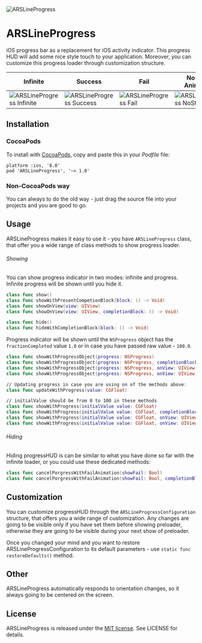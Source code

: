 ![ARSLineProgress](http://git.arsenkin.com/ARSLineProgress/ARSLineProgress.png)

# ARSLineProgress
iOS progress bar as a replacement for iOS activity indicator. This progress HUD will add some nice style touch to your application. Moreover, you can customize this progress loader through customization structure.

|                Infinite               |               Success               |              Fail             |          No State Animation      |
| ------------------------------------- | ----------------------------------- | ----------------------------- | -------------------------------- |
| ![ARSLineProgress Infinite][Infinite] | ![ARSLineProgress Success][Success] | ![ARSLineProgress Fail][Fail] | ![ARSLineProgress NoState][NoState] |

[Infinite]: http://git.arsenkin.com/ARSLineProgress/ARSLineProgress_infinite.gif
[Success]: http://git.arsenkin.com/ARSLineProgress/ARSLineProgress_progress_with_success.gif
[Fail]: http://git.arsenkin.com/ARSLineProgress/ARSLineProgress_progress_with_fail.gif
[NoState]: http://git.arsenkin.com/ARSLineProgress/ARSLineProgress_without_final_animation.gif

## Installation

### CocoaPods
To install with [CocoaPods](http://cocoapods.org/), copy and paste this in your *Podfile* file:

    platform :ios, '8.0'
    pod 'ARSLineProgress', '~> 1.0'

### Non-CocoaPods way
You can always to do the old way - just drag the source file into your projects and you are good to go.

## Usage
ARSLineProgress makes it easy to use it - you have `ARSLineProgress` class, that offer you a wide range of class methods to show progress loader.

###### Showing
You can show progress indicator in two modes: infinite and progress.
Infinite progress will be shown until you hide it.
``` Swift
class func show()
class func showWithPresentCompetionBlock(block: () -> Void)
class func showOnView(view: UIView)
class func showOnView(view: UIView, completionBlock: () -> Void)

class func hide()
class func hideWithCompletionBlock(block: () -> Void)
```

Progress indicator will be shown until the `NSProgress` object has the `fractionCompleted` value `1.0` or in case you have passed raw value - `100.0`.

``` Swift
class func showWithProgressObject(progress: NSProgress)
class func showWithProgressObject(progress: NSProgress, completionBlock: (() -> Void)?)
class func showWithProgressObject(progress: NSProgress, onView: UIView)
class func showWithProgressObject(progress: NSProgress, onView: UIView, completionBlock: (() -> Void)?)

// Updating progress in case you are using on of the methods above:
class func updateWithProgress(value: CGFloat)

// initialValue should be from 0 to 100 in these methods
class func showWithProgress(initialValue value: CGFloat)
class func showWithProgress(initialValue value: CGFloat, completionBlock: (() -> Void)?)
class func showWithProgress(initialValue value: CGFloat, onView: UIView)
class func showWithProgress(initialValue value: CGFloat, onView: UIView, completionBlock: (() -> Void)?)
```

###### Hiding
Hiding progressHUD is can be similar to what you have done so far with the infinite loader, or you could use these dedicated methods:

``` Swift
class func cancelPorgressWithFailAnimation(showFail: Bool)
class func cancelPorgressWithFailAnimation(showFail: Bool, completionBlock: (() -> Void)?)
```

## Customization
You can customize progressHUD through the `ARSLineProgressConfiguration` structure, that offers you a wide range of customization. Any changes are going to be visible only if you have set them before showing preloader, otherwise they are going to be visible during your next show of preloader.

Once you changed your mind and you want to restore ARSLineProgressConfiguration to its default parameters - use `static func restoreDefaults()` method.

## Other
ARSLineProgress automatically responds to orientation changes, so it always going to be centered on the screen.

## License
ARSLineProgress is released under the [MIT license](http://opensource.org/licenses/MIT). See LICENSE for details.

